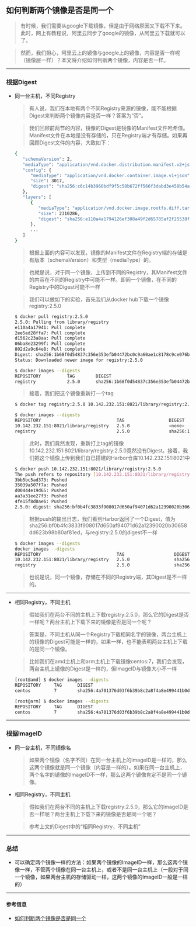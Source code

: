 ## 如何判断两个镜像是否是同一个
> 有时候，我们需要从google下载镜像，但是由于网络原因又下载不下来。此时，网上有教程说，阿里云同步了google的镜像，从阿里云下载就可以了。

> 然而，我们担心，阿里云上的镜像与google上的镜像，内容是否一样呢（镜像层一样）？本文将介绍如何判断两个镜像，内容是否一样。
---
### 根据Digest
- 同一台主机，不同Registry

  > 有人说，我们在本地有两个不同Registry来源的镜像，能不能根据Digest来判断两个镜像内容是否一样？答案为“否”。

  > 我们回顾前两节的内容，镜像的Digest是镜像的Manifest文件哈希值。Manifest文件在本地是没有存储的，只在Registry端才有存储。如果再回顾Digest文件的内容，大致如下：
  ```bash
  {
     "schemaVersion": 2,
     "mediaType": "application/vnd.docker.distribution.manifest.v2+json",
     "config": {
        "mediaType": "application/vnd.docker.container.image.v1+json",
        "size": 3017,
        "digest": "sha256:c6c14b3960bdf9f5c50b672ff566f3dabd3e450b54ae5496f326898513362c98"
     },
     "layers": [
        {
           "mediaType": "application/vnd.docker.image.rootfs.diff.tar.gzip",
           "size": 2310286,
           "digest": "sha256:e110a4a1794126ef308a49f2d65785af2f25538f06700721aad8283b81fdfa58"
        },
        ...
     ]
  }
  ```
  > 根据上面的内容可以发现，镜像的Manifest文件在Registry端的存储是有版本（schemaVersion）和类型（mediaType）的。

  > 也就是说，对于同一个镜像，上传到不同的Registry，其Manifest文件的内容在不同的Registry中可能不一样。即同一个镜像，在不同的Registry中的Digest可能不一样

  > 我们可以做如下的实验，首先我们从docker hub下载一个镜像registry:2.5.0
    ```bash
    $ docker pull registry:2.5.0
    2.5.0: Pulling from library/registry
    e110a4a17941: Pull complete 
    2ee5ed28ffa7: Pull complete 
    d1562c23a8aa: Pull complete 
    06ba8e23299f: Pull complete 
    802d2a9c64e8: Pull complete 
    Digest: sha256:1b68f0d54837c356e353efb04472bc0c9a60ae1c8178c9ce076b01d2930bcc5d
    Status: Downloaded newer image for registry:2.5.0

    $ docker images --digests
    REPOSITORY          TAG        DIGEST                                                                    IMAGE ID                CREATED             SIZE
    registry            2.5.0      sha256:1b68f0d54837c356e353efb04472bc0c9a60ae1c8178c9ce076b01d2930bcc5d   c6c14b3960bd        3     years ago         33.3MB
    ```

  > 接着，我们把这个镜像重新打一个tag
    ```bash
    $ docker tag registry:2.5.0 10.142.232.151:8021/library/registry:2.5.0

    $ docker images --digests
    REPOSITORY                             TAG                 DIGEST                                                                    IMAGE ID            CREATED             SIZE
    10.142.232.151:8021/library/registry   2.5.0               <none>                                                                    c6c14b3960bd        3 years ago         33.3MB
    registry                               2.5.0               sha256:1b68f0d54837c356e353efb04472bc0c9a60ae1c8178c9ce076b01d2930bcc5d   c6c14b3960bd        3 years ago         33.3MB
    ```

  > 此时，我们竟然发现，重新打上tag的镜像10.142.232.151:8021/library/registry:2.5.0竟然没有Digest。接着，我们把这个镜像上传到我们自已搭建的Harbor仓库10.142.232.151:8021中
  ```bash
  $ docker push 10.142.232.151:8021/library/registry:2.5.0
  The push refers to repository [10.142.232.151:8021/library/registry]
  3bb5bc5ad373: Pushed 
  35039a507f7a: Pushed 
  d00444e19d65: Pushed 
  aa3a31ee27f3: Pushed 
  4fe15f8d0ae6: Pushed 
  2.5.0: digest: sha256:bf0b4fc3833f908017d650af94071d62a12390020b30658dd623b98b80af81ed size: 1363
  ```
  > 根据push的输出日志，我们看到Harbor返回了一个Digest，值为sha256:bf0b4fc3833f908017d650af94071d62a12390020b30658dd623b98b80af81ed，与registry:2.5.0的digest不一样
  ```bash
  $ docker images --digests
  docker images --digests
  REPOSITORY                             TAG                   DIGEST                                                                    IMAGE ID              CREATED             SIZE
  10.142.232.151:8021/library/registry   2.5.0                 sha256:bf0b4fc3833f908017d650af94071d62a12390020b30658dd623b98b80af81ed   c6c14b3960bd        3   years ago         33.3MB
  registry                               2.5.0                 sha256:1b68f0d54837c356e353efb04472bc0c9a60ae1c8178c9ce076b01d2930bcc5d   c6c14b3960bd        3   years ago         33.3MB
  ```
  > 也说是说，同一个镜像，存储在不同的Registry端，其Digest是不一样的。
---
- 相同Registry，不同主机
  > 假如我们在两台不同的主机上下载registry:2.5.0，那么它的Digest是否一样呢？两台主机上下载下来的镜像是否是同一个呢？

  > 答案是，不同主机从同一个Registry下载相同名字的镜像，两台主机上的镜像的Digest可能是一样的，如果一样，也不能表明两台主机上下载的是同一个镜像。

  > 比如我们在amd主机上和arm主机上下载镜像centos:7，我们会发现，两台主机上镜像的Digest是一样的，但ImageID与镜像大小不一样
  ```bash
  [root@amd] $ docker images --digests
  REPOSITORY     TAG      DIGEST                                                                    IMAGE ID              CREATED             SIZE
  centos         7        sha256:4a701376d03f6b39b8c2a8f4a8e499441b0d567f9ab9d58e4991de4472fb813c   5e35e350aded        6   weeks ago         203MB

  [root@arm] $ docker images --digests
  REPOSITORY     TAG      DIGEST                                                                    IMAGE ID              CREATED             SIZE
  centos         7        sha256:4a701376d03f6b39b8c2a8f4a8e499441b0d567f9ab9d58e4991de4472fb813c   4dfd99be812b        6   weeks ago         273MB
  ```
---
### 根据ImageID
- 同一台主机，不同镜像名
  > 如果两个镜像（名字不同）在同一台主机上的ImageID是一样的，那么这两个镜像就是同一个镜像（内容是一样的）。如果在同一台主机上，两个名字的镜像的ImageID不一样，那么这两个镜像肯定不是同一个镜像。

- 相同Registry，不同主机
  > 假如我们在两台不同的主机上下载registry:2.5.0，那么它的ImageID是否一样呢？两台主机上下载下来的镜像是否是同一个呢？

  > 参考上文的Digest中的“相同Registry，不同主机”
---
### 总结
- 可以确定两个镜像一样的方法：如果两个镜像的ImageID一样，那么这两个镜像一样，不管两个镜像在同一台主机上，或者不是同一台主机上（一般对于同一个镜像，如果两台主机的存储驱动一样，这两个镜像的ImageID一般是一样的）
---
#### 参考信息
- [如何判断两个镜像是否是同一个](https://pshizhsysu.gitbook.io/docker/jing-xiang-de-ben-di-cun-chu/ru-he-pan-duan-liang-ge-jing-xiang-shi-fou-shi-tong-yi-ge)